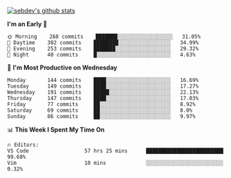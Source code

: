 [![sebdev's github stats](https://github-readme-stats.vercel.app/api?username=sebdeveloper6952&theme=vue-dark)](https://github.com/anuraghazra/github-readme-stats)
<!--START_SECTION:waka-->
**I'm an Early 🐤** 

```text
🌞 Morning    268 commits    ███████░░░░░░░░░░░░░░░░░░   31.05% 
🌆 Daytime    302 commits    ████████░░░░░░░░░░░░░░░░░   34.99% 
🌃 Evening    253 commits    ███████░░░░░░░░░░░░░░░░░░   29.32% 
🌙 Night      40 commits     █░░░░░░░░░░░░░░░░░░░░░░░░   4.63%

```
📅 **I'm Most Productive on Wednesday** 

```text
Monday       144 commits    ████░░░░░░░░░░░░░░░░░░░░░   16.69% 
Tuesday      149 commits    ████░░░░░░░░░░░░░░░░░░░░░   17.27% 
Wednesday    191 commits    █████░░░░░░░░░░░░░░░░░░░░   22.13% 
Thursday     147 commits    ████░░░░░░░░░░░░░░░░░░░░░   17.03% 
Friday       77 commits     ██░░░░░░░░░░░░░░░░░░░░░░░   8.92% 
Saturday     69 commits     ██░░░░░░░░░░░░░░░░░░░░░░░   8.0% 
Sunday       86 commits     ██░░░░░░░░░░░░░░░░░░░░░░░   9.97%

```


📊 **This Week I Spent My Time On** 

```text
🔥 Editors: 
VS Code                  57 hrs 25 mins      █████████████████████████   99.68% 
Vim                      10 mins             ░░░░░░░░░░░░░░░░░░░░░░░░░   0.32%

```


<!--END_SECTION:waka-->

